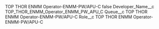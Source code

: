 <?xml version="1.0" encoding="UTF-8"?>
<CustomMetadata xmlns="http://soap.sforce.com/2006/04/metadata" xmlns:xsi="http://www.w3.org/2001/XMLSchema-instance" xmlns:xsd="http://www.w3.org/2001/XMLSchema">
    <label>TOP THOR ENMM Operator-ENMM-PW/APU-C</label>
    <protected>false</protected>
    <values>
        <field>Developer_Name__c</field>
        <value xsi:type="xsd:string">TOP_THOR_ENMM_Operator_ENMM_PW_APU_C</value>
    </values>
    <values>
        <field>Queue__c</field>
        <value xsi:type="xsd:string">TOP THOR ENMM Operator-ENMM-PW/APU-C</value>
    </values>
    <values>
        <field>Role__c</field>
        <value xsi:type="xsd:string">TOP THOR ENMM Operator-ENMM-PW/APU-C</value>
    </values>
</CustomMetadata>
